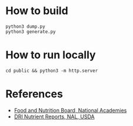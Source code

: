 # How to build

```
python3 dump.py
python3 generate.py
```

# How to run locally

```
cd public && python3 -m http.server
```

# References
- [Food and Nutrition Board, National Academies](https://www.nationalacademies.org/fnb/food-and-nutrition-board>)
- [DRI Nutrient Reports, NAL, USDA](https://www.nal.usda.gov/fnic/dri-nutrient-reports)
